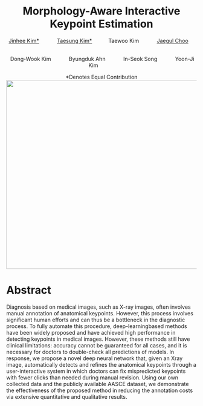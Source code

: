 
<div><h1 align="center">Morphology-Aware Interactive Keypoint Estimation</h3></div>


<div align="center">
<a href="https://sites.google.com/view/jinhee-kim">Jinhee Kim*</a> &nbsp;&nbsp;&nbsp;  &nbsp;&nbsp;&nbsp;&nbsp;&nbsp;&nbsp;
<a href="https://github.com/ts-kim/">Taesung Kim*</a> &nbsp;&nbsp;&nbsp;&nbsp;&nbsp;&nbsp;&nbsp;&nbsp;&nbsp; 
Taewoo Kim &nbsp;&nbsp;&nbsp; &nbsp;&nbsp;&nbsp;&nbsp;&nbsp;&nbsp; 
<a href="https://sites.google.com/site/jaegulchoo/">Jaegul Choo</a> &nbsp;&nbsp;&nbsp;  &nbsp;&nbsp;&nbsp;&nbsp;&nbsp;&nbsp; 

  
&nbsp;Dong-Wook Kim &nbsp;&nbsp;&nbsp;  &nbsp;&nbsp;&nbsp;&nbsp;&nbsp;&nbsp; 
Byungduk Ahn &nbsp;&nbsp;&nbsp;  &nbsp;&nbsp;&nbsp;&nbsp;&nbsp;&nbsp; 
In-Seok Song &nbsp;&nbsp;&nbsp;  &nbsp;&nbsp;&nbsp;&nbsp;&nbsp;&nbsp; 
Yoon-Ji Kim &nbsp;&nbsp;&nbsp;  &nbsp;&nbsp;&nbsp;&nbsp;&nbsp;&nbsp; 

</div>

<div align="center">
*Denotes Equal Contribution
</div>

<img src="./figs/video_short.gif" width="1000px" height="500px">


# Abstract

Diagnosis based on medical images, such as X-ray images, often involves manual annotation of anatomical keypoints. However, this process involves significant human efforts and can thus be a bottleneck in the diagnostic process. To fully automate this procedure, deep-learningbased methods have been widely proposed and have achieved high performance in detecting keypoints in medical images. However, these methods still have clinical limitations: accuracy cannot be guaranteed for all cases, and it is necessary for doctors to double-check all predictions of models.
In response, we propose a novel deep neural network that, given an Xray image, automatically detects and refines the anatomical keypoints through a user-interactive system in which doctors can fix mispredicted keypoints with fewer clicks than needed during manual revision. Using our own collected data and the publicly available AASCE dataset, we demonstrate the effectiveness of the proposed method in reducing the annotation costs via extensive quantitative and qualitative results.
